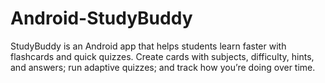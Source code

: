 # Android-StudyBuddy
StudyBuddy is an Android app that helps students learn faster with flashcards and quick quizzes. Create cards with subjects, difficulty, hints, and answers; run adaptive quizzes; and track how you’re doing over time.
